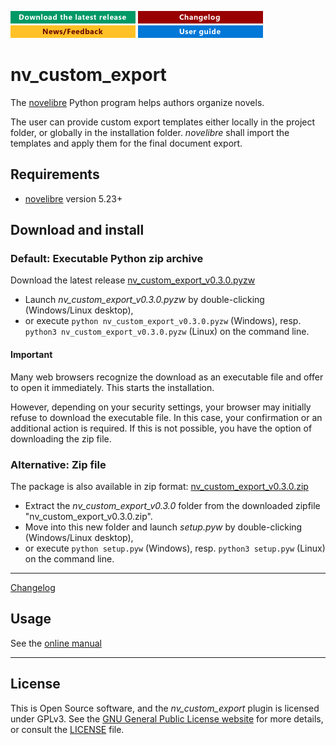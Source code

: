 [![Download the latest release](docs/img/download-button.png)](https://github.com/peter88213/nv_custom_export/raw/main/dist/nv_custom_export_v0.3.0.pyzw)
[![Changelog](docs/img/changelog-button.png)](docs/changelog.md)
[![News/Feedback](docs/img/news-button.png)](https://github.com/peter88213/novelibre/discussions)
[![Online help](docs/img/help-button.png)](https://peter88213.github.io/nv_custom_export/help/)


# nv_custom_export

The [novelibre](https://github.com/peter88213/novelibre/) Python program helps authors organize novels.  

The user can provide custom export templates either locally in the project folder, or globally in the installation folder. 
*novelibre* shall import the templates and apply them for the final document export.
 

## Requirements

- [novelibre](https://github.com/peter88213/novelibre/) version 5.23+

## Download and install

### Default: Executable Python zip archive

Download the latest release [nv_custom_export_v0.3.0.pyzw](https://github.com/peter88213/nv_custom_export/raw/main/dist/nv_custom_export_v0.3.0.pyzw)

- Launch *nv_custom_export_v0.3.0.pyzw* by double-clicking (Windows/Linux desktop),
- or execute `python nv_custom_export_v0.3.0.pyzw` (Windows), resp. `python3 nv_custom_export_v0.3.0.pyzw` (Linux) on the command line.

#### Important

Many web browsers recognize the download as an executable file and offer to open it immediately. 
This starts the installation.

However, depending on your security settings, your browser may 
initially  refuse  to download the executable file. 
In this case, your confirmation or an additional action is required. 
If this is not possible, you have the option of downloading 
the zip file. 


### Alternative: Zip file

The package is also available in zip format: [nv_custom_export_v0.3.0.zip](https://github.com/peter88213/nv_custom_export/raw/main/dist/nv_custom_export_v0.3.0.zip)

- Extract the *nv_custom_export_v0.3.0* folder from the downloaded zipfile "nv_custom_export_v0.3.0.zip".
- Move into this new folder and launch *setup.pyw* by double-clicking (Windows/Linux desktop), 
- or execute `python setup.pyw` (Windows), resp. `python3 setup.pyw` (Linux) on the command line.

---

[Changelog](docs/changelog.md)

## Usage

See the [online manual](https://peter88213.github.io/nv_custom_export/help/)

---

## License

This is Open Source software, and the *nv_custom_export* plugin is licensed under GPLv3. See the
[GNU General Public License website](https://www.gnu.org/licenses/gpl-3.0.en.html) for more
details, or consult the [LICENSE](https://github.com/peter88213/nv_custom_export/blob/main/LICENSE) file.
